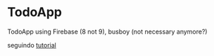 # TodoApp
TodoApp using Firebase (8 not 9), busboy (not necessary anymore?)

seguindo [tutorial](https://www.freecodecamp.org/news/how-to-build-a-todo-application-using-reactjs-and-firebase/)
